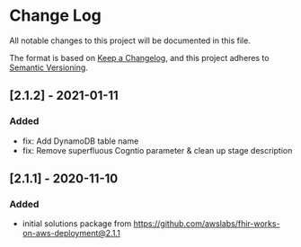 # Change Log

All notable changes to this project will be documented in this file.

The format is based on [Keep a Changelog](https://keepachangelog.com/en/1.0.0/),
and this project adheres to [Semantic Versioning](https://semver.org/spec/v2.0.0.html).

## [2.1.2] - 2021-01-11

### Added

- fix: Add DynamoDB table name
- fix: Remove superfluous Cogntio parameter & clean up stage description

## [2.1.1] - 2020-11-10

### Added

- initial solutions package from https://github.com/awslabs/fhir-works-on-aws-deployment@2.1.1
